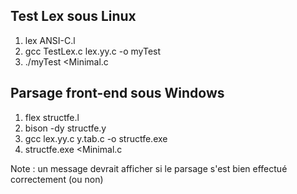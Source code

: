 ## Test Lex sous Linux
1) lex ANSI-C.l
2) gcc TestLex.c lex.yy.c -o myTest
3) ./myTest <Minimal.c

## Parsage front-end sous Windows
1) flex structfe.l
2) bison -dy structfe.y
3) gcc lex.yy.c y.tab.c -o structfe.exe
4) structfe.exe <Minimal.c

Note : un message devrait afficher si le parsage s'est bien effectué correctement (ou non)